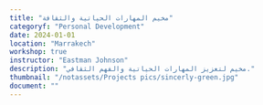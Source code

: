 ```yaml
---
title: "مخيم المهارات الحياتية والثقافة"
categoryf: "Personal Development"
date: 2024-01-01
location: "Marrakech"
workshop: true
instructor: "Eastman Johnson"
description: "مخيم لتعزيز المهارات الحياتية والفهم الثقافي."
thumbnail: "/notassets/Projects pics/sincerly-green.jpg"
document: ""
---
```


